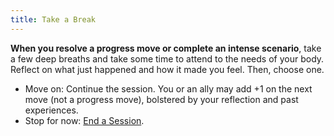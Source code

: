 ```yaml
---
title: Take a Break
---
```


**When you resolve a progress move or complete an intense scenario**, take a few deep breaths and take some time to attend to the needs of your body. Reflect on what just happened and how it made you feel. Then, choose one.

- Move on: Continue the session. You or an ally may add +1 on the next move (not a progress move), bolstered by your reflection and past experiences.
- Stop for now: [End a Session](/starforged-srd/moves/session/end_a_session).
